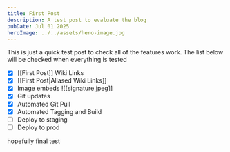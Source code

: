 ```yaml
---
title: First Post
description: A test post to evaluate the blog
pubDate: Jul 01 2025
heroImage: ../../assets/hero-image.jpg
---
```

This is just a quick test post to check all of the features work. The list below will be checked when everything is tested

- [x] [[First Post]] Wiki Links
- [x] [[First Post|Aliased Wiki Links]]
- [x] Image embeds ![[signature.jpeg]]
- [x] Git updates
- [x] Automated Git Pull
- [x] Automated Tagging and Build
- [ ] Deploy to staging
- [ ] Deploy to prod

hopefully final test